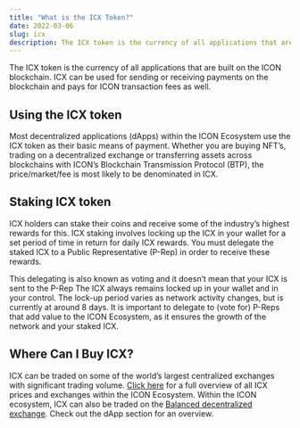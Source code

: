 ```yaml
---
title: "What is the ICX Token?"
date: 2022-03-06
slug: icx
description: The ICX token is the currency of all applications that are built on the ICON blockchain.
---
```


The ICX token is the currency of all applications that are built on the ICON blockchain. ICX can be used for sending or receiving payments on the blockchain and pays for ICON transaction fees as well.

## Using the ICX token

Most decentralized applications (dApps) within the ICON Ecosystem use the ICX token as their basic means of payment. Whether you are buying NFT’s, trading on a decentralized exchange or transferring assets across blockchains with ICON’s Blockchain Transmission Protocol (BTP), the price/market/fee is most likely to be denominated in ICX.

## Staking ICX token

ICX holders can stake their coins and receive some of the industry’s highest rewards for this. ICX staking involves locking up the ICX in your wallet for a set period of time in return for daily ICX rewards. You must delegate the staked ICX to a Public Representative (P-Rep) in order to receive these rewards.

This delegating is also known as voting and it doesn’t mean that your ICX is sent to the P-Rep The ICX always remains locked up in your wallet and in your control. The lock-up period varies as network activity changes, but is currently at around 8 days. It is important to delegate to (vote for) P-Reps that add value to the ICON Ecosystem, as it ensures the growth of the network and your staked ICX.

## Where Can I Buy ICX?

ICX can be traded on some of the world’s largest centralized exchanges with significant trading volume. [Click here](https://coinmarketcap.com/currencies/icon/) for a full overview of all ICX prices and exchanges within the ICON Ecosystem. Within the ICON ecosystem, ICX can also be traded on the [Balanced decentralized exchange](https://balanced.network/). Check out the dApp section for an overview.


